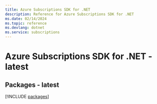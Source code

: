 ```yaml
---
title: Azure Subscriptions SDK for .NET
description: Reference for Azure Subscriptions SDK for .NET
ms.date: 02/14/2024
ms.topic: reference
ms.devlang: dotnet
ms.service: subscriptions
---
```

# Azure Subscriptions SDK for .NET - latest
## Packages - latest
[!INCLUDE [packages](subscriptions-index.md)]